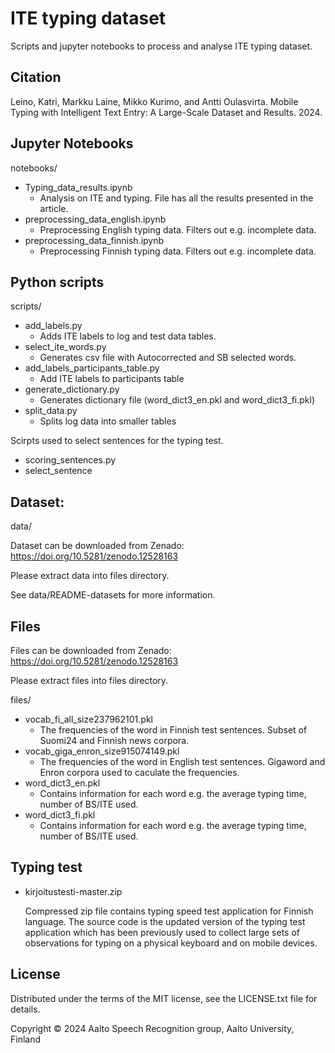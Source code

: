 # ITE typing dataset

Scripts and jupyter notebooks to process and analyse ITE typing dataset.


## Citation

Leino, Katri, Markku Laine, Mikko Kurimo, and Antti Oulasvirta. Mobile Typing with Intelligent Text Entry: A Large-Scale Dataset and Results. 2024.


## Jupyter Notebooks

notebooks/

* Typing_data_results.ipynb
  * Analysis on ITE and typing. File has all the results presented in the article.
* preprocessing_data_english.ipynb
  * Preprocessing English typing data. Filters out e.g. incomplete data.
* preprocessing_data_finnish.ipynb
  * Preprocessing Finnish typing data. Filters out e.g. incomplete data.


## Python scripts

scripts/

* add_labels.py
  * Adds ITE labels to log and test data tables.
* select_ite_words.py
  * Generates csv file with Autocorrected and SB selected words.
* add_labels_participants_table.py
  * Add ITE labels to participants table
* generate_dictionary.py
  * Generates dictionary file (word_dict3_en.pkl and word_dict3_fi.pkl)
* split_data.py
  * Splits log data into smaller tables


Scirpts used to select sentences for the typing test.
* scoring_sentences.py
* select_sentence


## Dataset:

data/

Dataset can be downloaded from Zenado: https://doi.org/10.5281/zenodo.12528163

Please extract data into files directory.

See data/README-datasets for more information.


## Files

Files can be downloaded from Zenado: https://doi.org/10.5281/zenodo.12528163

Please extract files into files directory.

files/

* vocab_fi_all_size237962101.pkl
  * The frequencies of the word in Finnish test sentences. Subset of Suomi24 and Finnish news corpora.
* vocab_giga_enron_size915074149.pkl
  * The frequencies of the word in English test sentences. Gigaword and Enron corpora used to caculate the frequencies.
* word_dict3_en.pkl
  * Contains information for each word e.g. the average typing time, number of BS/ITE used.
* word_dict3_fi.pkl
  * Contains information for each word e.g. the average typing time, number of BS/ITE used.


## Typing test

* kirjoitustesti-master.zip

    Compressed zip file contains typing speed test application for Finnish language. The source code is the updated version of the typing test application which has been previously used to collect large sets of observations for typing on a physical keyboard and on mobile devices.



## License

Distributed under the terms of the MIT license, see the LICENSE.txt file for details.

Copyright © 2024 Aalto Speech Recognition group, Aalto University, Finland


